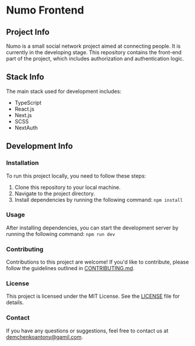 # Numo Frontend

## Project Info
Numo is a small social network project aimed at connecting people. It is currently in the developing stage. This repository contains the front-end part of the project, which includes authorization and authentication logic.

## Stack Info
The main stack used for development includes:
- TypeScript
- React.js
- Next.js
- SCSS
- NextAuth

## Development Info
### Installation
To run this project locally, you need to follow these steps:
1. Clone this repository to your local machine.
2. Navigate to the project directory.
3. Install dependencies by running the following command: `npm install`

### Usage
After installing dependencies, you can start the development server by running the following command: `npm run dev`

### Contributing
Contributions to this project are welcome! If you'd like to contribute, please follow the guidelines outlined in [CONTRIBUTING.md](CONTRIBUTING.md).

### License
This project is licensed under the MIT License. See the [LICENSE](LICENSE) file for details.

### Contact
If you have any questions or suggestions, feel free to contact us at [demchenkoantony@gamil.com](mailto:demchenkoantony@gamil.com).
